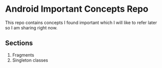 # Android Important Concepts Repo
This repo contains concepts I found important
which I will like to refer later so I am sharing 
right now.

## Sections
 1. Fragments
 2. Singleton classes
